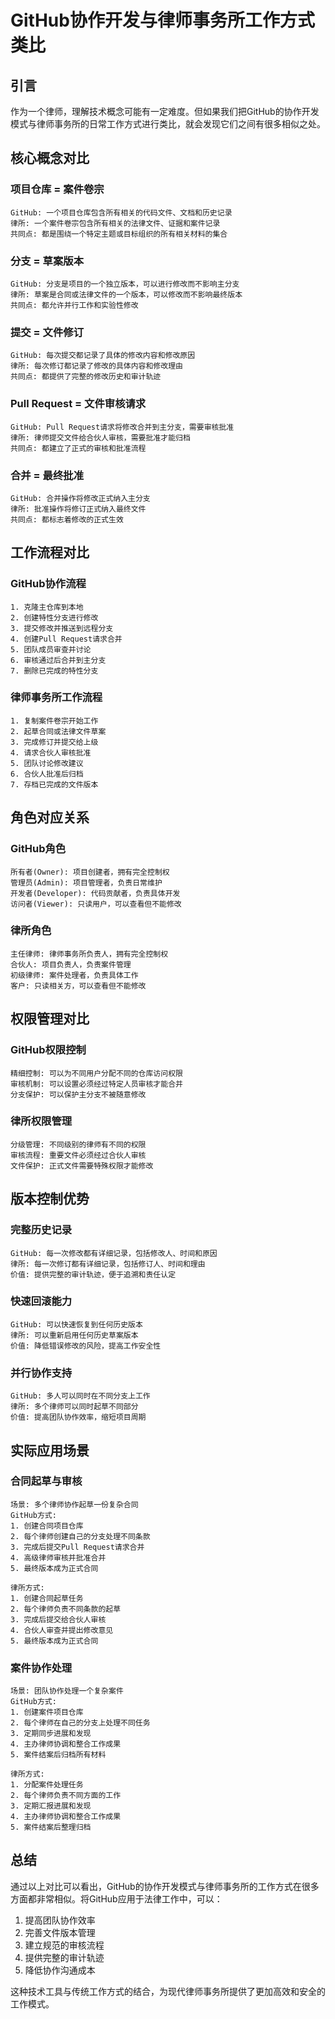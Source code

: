 # GitHub协作开发与律师事务所工作方式类比

## 引言

作为一个律师，理解技术概念可能有一定难度。但如果我们把GitHub的协作开发模式与律师事务所的日常工作方式进行类比，就会发现它们之间有很多相似之处。

## 核心概念对比

### 项目仓库 = 案件卷宗
```
GitHub: 一个项目仓库包含所有相关的代码文件、文档和历史记录
律所: 一个案件卷宗包含所有相关的法律文件、证据和案件记录
共同点: 都是围绕一个特定主题或目标组织的所有相关材料的集合
```

### 分支 = 草案版本
```
GitHub: 分支是项目的一个独立版本，可以进行修改而不影响主分支
律所: 草案是合同或法律文件的一个版本，可以修改而不影响最终版本
共同点: 都允许并行工作和实验性修改
```

### 提交 = 文件修订
```
GitHub: 每次提交都记录了具体的修改内容和修改原因
律所: 每次修订都记录了修改的具体内容和修改理由
共同点: 都提供了完整的修改历史和审计轨迹
```

### Pull Request = 文件审核请求
```
GitHub: Pull Request请求将修改合并到主分支，需要审核批准
律所: 律师提交文件给合伙人审核，需要批准才能归档
共同点: 都建立了正式的审核和批准流程
```

### 合并 = 最终批准
```
GitHub: 合并操作将修改正式纳入主分支
律所: 批准操作将修订正式纳入最终文件
共同点: 都标志着修改的正式生效
```

## 工作流程对比

### GitHub协作流程
```
1. 克隆主仓库到本地
2. 创建特性分支进行修改
3. 提交修改并推送到远程分支
4. 创建Pull Request请求合并
5. 团队成员审查并讨论
6. 审核通过后合并到主分支
7. 删除已完成的特性分支
```

### 律师事务所工作流程
```
1. 复制案件卷宗开始工作
2. 起草合同或法律文件草案
3. 完成修订并提交给上级
4. 请求合伙人审核批准
5. 团队讨论修改建议
6. 合伙人批准后归档
7. 存档已完成的文件版本
```

## 角色对应关系

### GitHub角色
```
所有者(Owner): 项目创建者，拥有完全控制权
管理员(Admin): 项目管理者，负责日常维护
开发者(Developer): 代码贡献者，负责具体开发
访问者(Viewer): 只读用户，可以查看但不能修改
```

### 律所角色
```
主任律师: 律师事务所负责人，拥有完全控制权
合伙人: 项目负责人，负责案件管理
初级律师: 案件处理者，负责具体工作
客户: 只读相关方，可以查看但不能修改
```

## 权限管理对比

### GitHub权限控制
```
精细控制: 可以为不同用户分配不同的仓库访问权限
审核机制: 可以设置必须经过特定人员审核才能合并
分支保护: 可以保护主分支不被随意修改
```

### 律所权限管理
```
分级管理: 不同级别的律师有不同的权限
审核流程: 重要文件必须经过合伙人审核
文件保护: 正式文件需要特殊权限才能修改
```

## 版本控制优势

### 完整历史记录
```
GitHub: 每一次修改都有详细记录，包括修改人、时间和原因
律所: 每一次修订都有详细记录，包括修订人、时间和理由
价值: 提供完整的审计轨迹，便于追溯和责任认定
```

### 快速回滚能力
```
GitHub: 可以快速恢复到任何历史版本
律所: 可以重新启用任何历史草案版本
价值: 降低错误修改的风险，提高工作安全性
```

### 并行协作支持
```
GitHub: 多人可以同时在不同分支上工作
律所: 多个律师可以同时起草不同部分
价值: 提高团队协作效率，缩短项目周期
```

## 实际应用场景

### 合同起草与审核
```
场景: 多个律师协作起草一份复杂合同
GitHub方式:
1. 创建合同项目仓库
2. 每个律师创建自己的分支处理不同条款
3. 完成后提交Pull Request请求合并
4. 高级律师审核并批准合并
5. 最终版本成为正式合同

律所方式:
1. 创建合同起草任务
2. 每个律师负责不同条款的起草
3. 完成后提交给合伙人审核
4. 合伙人审查并提出修改意见
5. 最终版本成为正式合同
```

### 案件协作处理
```
场景: 团队协作处理一个复杂案件
GitHub方式:
1. 创建案件项目仓库
2. 每个律师在自己的分支上处理不同任务
3. 定期同步进展和发现
4. 主办律师协调和整合工作成果
5. 案件结案后归档所有材料

律所方式:
1. 分配案件处理任务
2. 每个律师负责不同方面的工作
3. 定期汇报进展和发现
4. 主办律师协调和整合工作成果
5. 案件结案后整理归档
```

## 总结

通过以上对比可以看出，GitHub的协作开发模式与律师事务所的工作方式在很多方面都非常相似。将GitHub应用于法律工作中，可以：

1. 提高团队协作效率
2. 完善文件版本管理
3. 建立规范的审核流程
4. 提供完整的审计轨迹
5. 降低协作沟通成本

这种技术工具与传统工作方式的结合，为现代律师事务所提供了更加高效和安全的工作模式。